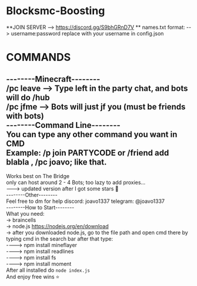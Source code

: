 # Blocksmc-Boosting

**JOIN SERVER --> https://discord.gg/S9bhGRnD7V  **
names.txt format:
--> username:password
replace with your username in config.json

# COMMANDS
--------Minecraft--------  
/pc leave --> Type left in the party chat, and bots will do /hub  
/pc jfme --> Bots will just jf you (must be friends with bots)  
--------Command Line--------  
You can type any other command you want in CMD  
Example: /p join PARTYCODE or /friend add blabla , /pc joavo; like that.  
----------------
Works best on The Bridge  
only can host around 2 - 4 Bots; too lazy to add proxies...  
---> updated version after I got some stars 🤩  
--------Other--------  
Feel free to dm for help discord: joavo1337 telegram: @joavo1337  
--------How to Start--------  
What you need:  
-> braincells  
-> node.js https://nodejs.org/en/download  
-> after you downloaded node.js, go to the file path and open cmd there by typing cmd in the search bar after that type:  
----> npm install mineflayer  
----> npm install readlines  
----> npm install fs  
----> npm install moment  
After all installed do `node index.js`  
And enjoy free wins ⭐  
